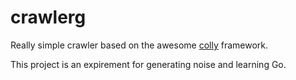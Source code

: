 # crawlerg

Really simple crawler based on the awesome [colly](github.com/gocolly/colly) framework.

This project is an expirement for generating noise and learning Go.
